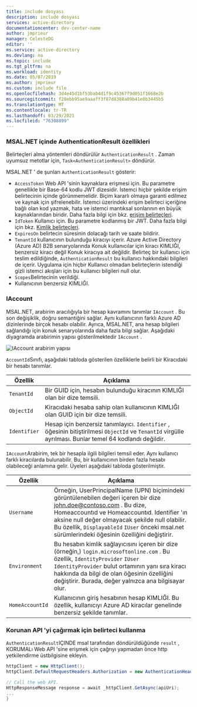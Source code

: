 ```yaml
---
title: include dosyası
description: include dosyası
services: active-directory
documentationcenter: dev-center-name
author: jmprieur
manager: CelesteDG
editor: ''
ms.service: active-directory
ms.devlang: na
ms.topic: include
ms.tgt_pltfrm: na
ms.workload: identity
ms.date: 05/07/2019
ms.author: jmprieur
ms.custom: include file
ms.openlocfilehash: 3d4e45d1bf53bab4d1f9c45367f9d051f1668e2b
ms.sourcegitcommit: f28ebb95ae9aaaff3f87d8388a09b41e0b3445b5
ms.translationtype: MT
ms.contentlocale: tr-TR
ms.lasthandoff: 03/29/2021
ms.locfileid: "76308899"
---
```

### <a name="authenticationresult-properties-in-msalnet"></a>MSAL.NET içinde AuthenticationResult özellikleri

Belirteçleri alma yöntemleri döndürülür `AuthenticationResult` . Zaman uyumsuz metotlar için, `Task<AuthenticationResult>` döndürür.

MSAL.NET ' de şunları `AuthenticationResult` gösterir:

- `AccessToken` Web API 'sinin kaynaklara erişmesi için. Bu parametre genellikle bir Base-64 kodlu JWT dizesidir. İstemci hiçbir şekilde erişim belirtecinin içinde görünmemelidir. Biçim kararlı olmaya garanti edilmez ve kaynak için şifrelenebilir. İstemci üzerindeki erişim belirteci içeriğine bağlı olan kod yazmak, hata ve istemci mantıksal sonlarının en büyük kaynaklarından biridir. Daha fazla bilgi için bkz. [erişim belirteçleri](../articles/active-directory/develop/access-tokens.md).
- `IdToken` Kullanıcı için. Bu parametre kodlanmış bir JWT. Daha fazla bilgi için bkz. [Kimlik belirteçleri](../articles/active-directory/develop/id-tokens.md).
- `ExpiresOn` belirtecin süresinin dolacağı tarih ve saate bildirir.
- `TenantId` kullanıcının bulunduğu kiracıyı içerir. Azure Active Directory (Azure AD) B2B senaryolarında Konuk kullanıcılar için kiracı KIMLIĞI, benzersiz kiracı değil Konuk kiracıya ait değildir.
Belirteç bir kullanıcı için teslim edildiğinde, `AuthenticationResult` bu kullanıcı hakkındaki bilgileri de içerir. Uygulama için hiçbir Kullanıcı olmadan belirteçlerin istendiği gizli istemci akışları için bu kullanıcı bilgileri null olur.
- `Scopes`Belirtecinin verildiği.
- Kullanıcının benzersiz KIMLIĞI.

### <a name="iaccount"></a>IAccount

MSAL.NET, arabirim aracılığıyla bir hesap kavramını tanımlar `IAccount` . Bu son değişiklik, doğru semantiğini sağlar. Aynı kullanıcının farklı Azure AD dizinlerinde birçok hesabı olabilir. Ayrıca, MSAL.NET, ana hesap bilgileri sağlandığı için konuk senaryolarında daha fazla bilgi sağlar.
Aşağıdaki diyagramda arabirimin yapısı gösterilmektedir `IAccount` .

![IAccount arabirim yapısı](https://user-images.githubusercontent.com/13203188/44657759-4f2df780-a9fe-11e8-97d1-1abbffade340.png)

`AccountId`Sınıfı, aşağıdaki tabloda gösterilen özelliklerle belirli bir Kiracıdaki bir hesabı tanımlar.

| Özellik | Açıklama |
|----------|-------------|
| `TenantId` | Bir GUID için, hesabın bulunduğu kiracının KIMLIĞI olan bir dize temsili. |
| `ObjectId` | Kiracıdaki hesaba sahip olan kullanıcının KIMLIĞI olan GUID için bir dize temsili. |
| `Identifier` | Hesap için benzersiz tanımlayıcı. `Identifier` , öğesinin bitiştirilmesi `ObjectId` ve `TenantId` virgülle ayrılması. Bunlar temel 64 kodlandı değildir. |

`IAccount`Arabirim, tek bir hesapla ilgili bilgileri temsil eder. Aynı kullanıcı farklı kiracılarda bulunabilir. Bu, bir kullanıcının birden fazla hesabı olabileceği anlamına gelir. Üyeleri aşağıdaki tabloda gösterilmiştir.

| Özellik | Açıklama |
|----------|-------------|
| `Username` | Örneğin, UserPrincipalName (UPN) biçimindeki görüntülenebilen değeri içeren bir dize john.doe@contoso.com . Bu dize, Homeaccountıd ve Homeaccountıd. Identifier 'ın aksine null değer olmayacak şekilde null olabilir. Bu özellik, `DisplayableId` `IUser` önceki msal.net sürümlerindeki öğesinin özelliğini değiştirir. |
| `Environment` | Bu hesabın kimlik sağlayıcısını içeren bir dize (örneğin,) `login.microsoftonline.com` . Bu özellik, `IdentityProvider` `IUser` `IdentityProvider` bulut ortamının yanı sıra kiracı hakkında da bilgi de olan öğesinin özelliğini değiştirir. Burada, değer yalnızca ana bilgisayar olur. |
| `HomeAccountId` | Kullanıcının giriş hesabının hesap KIMLIĞI. Bu özellik, kullanıcıyı Azure AD kiracılar genelinde benzersiz şekilde tanımlar. |

### <a name="use-the-token-to-call-a-protected-api"></a>Korunan API 'yi çağırmak için belirteci kullanma

`AuthenticationResult`IÇINDE msal tarafından döndürüldüğünde `result` , KORUMALı Web API 'sine erişmek için çağrıyı yapmadan önce http yetkilendirme üstbilgisine ekleyin.

```csharp
httpClient = new HttpClient();
httpClient.DefaultRequestHeaders.Authorization = new AuthenticationHeaderValue("Bearer", result.AccessToken);

// Call the web API.
HttpResponseMessage response = await _httpClient.GetAsync(apiUri);
...
}
```